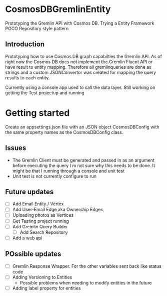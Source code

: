 # CosmosDBGremlinEntity
Prototyping the Gremlin API with Cosmos DB. Trying a Entity Framework POCO Repository style pattern

## Introduction
Prototyping how to use Cosmos DB graph capabilties the Gremlin API. As of right now the Cosmos DB does not implement the Gremlin Fluent API or have result to entity mapping. Therefore all gremlinqueries are done as strings and a custom JSONConvertor was created for mapping the query results to each entity.

Currently using a console app used to call the data layer. Still working on getting the Test projectup and running

# Getting started
Create an appsettings.json file with an JSON object CosmosDBConfig with the same property names as the CosmosDBConfig class. 

## Issues
* The Gremlin Client must be generated and passed in as an argument before executing the query
I m not sure why this needs to be done. It might be that I running through a console and unit test
* Unit test is not currently configure to run

## Future updates
- [ ] Add Email Entity / Vertex
- [ ] Add User-Email Edge aka Ownership Edges
- [ ] Uploading photos as Vertices 
- [ ] Get Testing project running
- [ ] Add Gremlin Query Builder
	- [ ] Add Search Repository
- [ ] Add a web api 

## POssible updates
- [ ] Gremlin Response Wrapper. For the other variables sent back like status code
- [ ] Adding Versioning to Entities
	- Possible problems when needing to modify entities in the future
- [ ] Adding label property for entities